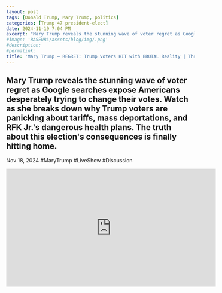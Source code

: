 ```yaml
---
layout: post
tags: [Donald Trump, Mary Trump, politics]
categories: [Trump 47 president-elect]
date: 2024-11-19 7:04 PM
excerpt: "Mary Trump reveals the stunning wave of voter regret as Google searches expose Americans desperately trying to change their votes. Watch as she breaks down why Trump voters are panicking about tariffs, mass deportations, and RFK Jr.'s dangerous health plans. The truth about this election's consequences is finally hitting home."
#image: 'BASEURL/assets/blog/img/.png'
#description:
#permalink:
title: 'Mary Trump – REGRET: Trump Voters HIT with BRUTAL Reality | The Dark Truth'
---
```



## Mary Trump reveals the stunning wave of voter regret as Google searches expose Americans desperately trying to change their votes. Watch as she breaks down why Trump voters are panicking about tariffs, mass deportations, and RFK Jr.'s dangerous health plans. The truth about this election's consequences is finally hitting home.

Nov 18, 2024  #MaryTrump #LiveShow #Discussion

<iframe width="560" height="315" src="https://www.youtube.com/embed/ytJZN0M97CA?si=FKCK-06WMpd8eCbH" title="YouTube video player" frameborder="0" allow="accelerometer; autoplay; clipboard-write; encrypted-media; gyroscope; picture-in-picture; web-share" referrerpolicy="strict-origin-when-cross-origin" allowfullscreen></iframe>

